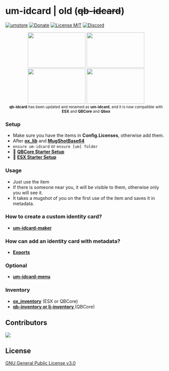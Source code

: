 # um-idcard | old (~~qb-idcard~~)
[![umstore](https://cdn.discordapp.com/attachments/715130970294059088/1044857362617470986/Baslksz-3.png)](https://uyuyorumstore.com)
[![Donate](https://cdn.discordapp.com/attachments/715130970294059088/1044848075996405820/coffee.png)](https://www.buymeacoffee.com/umcof)
[![License MIT](https://cdn.discordapp.com/attachments/715130970294059088/1044845854508449822/license.png)](https://choosealicense.com/licenses/gpl-3.0/)
[![Discord](https://cdn.discordapp.com/attachments/715130970294059088/1044855172494532628/discord.png)](https://discord.gg/cf6wkBFeYV)


<p align="center">
<img width="180" height="110" src="https://cdn.discordapp.com/attachments/1016069609897595011/1093324949227327529/identity.png">
<img width="180" height="110" src="https://cdn.discordapp.com/attachments/1016069609897595011/1093324948942106674/driverlicense.png">
<img width="180" height="110" src="https://cdn.discordapp.com/attachments/1016069609897595011/1093324949466394684/lawyerpass.png">
<img width="180" height="110" src="https://cdn.discordapp.com/attachments/1016069609897595011/1093324949692878869/weapon_license.png"><br>
 <sup><b>qb-idcard</b> has been updated and renamed as <b>um-idcard</b>, and it is now compatible with <b>ESX</b> and </b><b>QBCore</b> and <b>Qbox</b></sup> 
</p>


### Setup
* Make sure you have the items in **Config.Licenses**, otherwise add them.
* After **[ox_lib](https://github.com/overextended/ox_lib/releases)** and **[MugShotBase64](https://github.com/BaziForYou/MugShotBase64)** 
* `ensure um-idcard` or `ensure [um] folder`
* 📄 **[QBCore Starter Setup](https://github.com/alp1x/um-idcard/wiki/QBCore-Starter-Setup)**
* 📄 **[ESX Starter Setup](https://github.com/alp1x/um-idcard/wiki/ESX-Starter-Setup)**

### Usage
* Just use the item
* If there is someone near you, it will be visible to them, otherwise only you will see it.
* It takes a mugshot of you on the first use of the item and saves it in metadata.

### How to create a custom identity card?
* **[um-idcard-maker](https://alp1x.github.io/um-idcard-maker/)**

### How can add an identity card with metadata?
* **[Exports](https://github.com/alp1x/um-idcard/wiki/How-can-I-add-an-identity-card-with-metadata%3F)**

### Optional
* **[um-idcard-menu](https://github.com/alp1x/um-idcard-menu)**

### Inventory
* **[ox_inventory](https://github.com/overextended/ox_inventory/releases)** (ESX or QBCore)
* **[qb-inventory or lj-inventory ](https://github.com/qbcore-framework/qb-inventory)** (QBCore)



## Contributors 
<a href="https://github.com/alp1x/um-idcard/graphs/contributors">
  <img src="https://contrib.rocks/image?repo=alp1x/um-idcard" />
</a>

## License
[GNU General Public License v3.0](https://choosealicense.com/licenses/gpl-3.0/)
